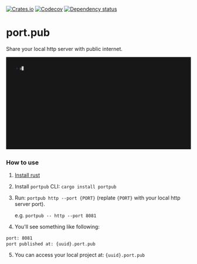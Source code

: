 [![Crates.io](https://img.shields.io/crates/v/portpub.svg)](https://crates.io/crates/portpub)
[![Codecov](https://codecov.io/github/theyahya/port.pub/coverage.svg?branch=main)](https://codecov.io/gh/theyahya/port.pub)
[![Dependency status](https://deps.rs/repo/github/theyahya/port.pub/status.svg)](https://deps.rs/repo/github/theyahya/port.pub)

# port.pub
Share your local http server with public internet.

<img alt="port.pub demo" src="https://github.com/theyahya/port.pub/blob/main/demo/demo.gif" width="600" />

### How to use
1. [Install rust](https://www.rust-lang.org/tools/install)
2. Install `portpub` CLI: `cargo install portpub`
3. Run: `portpub http --port {PORT}` (replate `{PORT}` with your local http server port).

   e.g. `portpub -- http --port 8081`
4. You'll see something like following:
```
port: 8081
port published at: {uuid}.port.pub
```
5. You can access your local project at: `{uuid}.port.pub`

